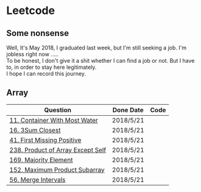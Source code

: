 # Leetcode
## Some nonsense
Well, It's May 2018, I graduated last week, but I'm still seeking a job. I'm jobless right now .....  
To be honest, I don't give it a shit whether I can find a job or not. But I have to, in order to stay here legitimately.   
I hope I can record this journey. 

## Array

Question | Done Date | Code
----|----|-----|
[11. Container With Most Water](https://leetcode.com/problems/container-with-most-water/description/) | 2018/5/21 | 
[16. 3Sum Closest](https://leetcode.com/problems/3sum-closest/description/) | 2018/5/21 | 
[41. First Missing Positive](https://leetcode.com/problems/first-missing-positive/description/) | 2018/5/21 |
[238. Product of Array Except Self](https://leetcode.com/problems/product-of-array-except-self/description/) | 2018/5/21 |
[169. Majority Element](https://leetcode.com/problems/majority-element/description/) | 2018/5/21 |
[152. Maximum Product Subarray](https://leetcode.com/problems/maximum-product-subarray/description/) | 2018/5/21 |
[56. Merge Intervals](https://leetcode.com/problems/merge-intervals/description/) | 2018/5/21 | 
